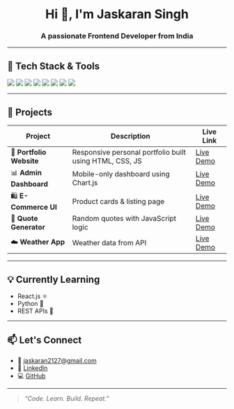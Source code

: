 <h1 align="center">Hi 👋, I'm Jaskaran Singh</h1>
<h3 align="center">A passionate Frontend Developer from India</h3>


---

## 🔧 Tech Stack & Tools

<p align="left">
  <img src="https://img.shields.io/badge/HTML5-E34F26?style=for-the-badge&logo=html5&logoColor=white" />
  <img src="https://img.shields.io/badge/CSS3-1572B6?style=for-the-badge&logo=css3&logoColor=white" />
  <img src="https://img.shields.io/badge/JavaScript-F7DF1E?style=for-the-badge&logo=javascript&logoColor=black" />
  <img src="https://img.shields.io/badge/Chart.js-F5788D?style=for-the-badge&logo=chartdotjs&logoColor=white" />
  <img src="https://img.shields.io/badge/Netlify-00C7B7?style=for-the-badge&logo=netlify&logoColor=white" />
  <img src="https://img.shields.io/badge/Git-F05032?style=for-the-badge&logo=git&logoColor=white" />
  <img src="https://img.shields.io/badge/GitHub-181717?style=for-the-badge&logo=github&logoColor=white" />
  <img src="https://img.shields.io/badge/VS_Code-007ACC?style=for-the-badge&logo=visual%20studio%20code&logoColor=white" />
</p>

---

## 📌 Projects

| Project | Description | Live Link |
|--------|-------------|-----------|
| 🎨 **Portfolio Website** | Responsive personal portfolio built using HTML, CSS, JS | [Live Demo](https://jaskarancodes.netlify.app/) |
| 📊 **Admin Dashboard** | Mobile-only dashboard using Chart.js | [Live Demo](https://my-admin-dashboardd.netlify.app/) |
| 🛍️ **E-Commerce UI** | Product cards & listing page | [Live Demo](https://your-ecommerce-link.netlify.app) |
| 💬 **Quote Generator** | Random quotes with JavaScript logic | [Live Demo](https://your-quote-generator.netlify.app) |
| ☁️ **Weather App** | Weather data from API | [Live Demo](https://your-weather-app-link.netlify.app) |

---

## 💡 Currently Learning

- React.js ⚛️  
- Python 🐍  
- REST APIs 🔗

---

## 📫 Let's Connect

- 📧 [jaskaran2127@gmail.com](mailto:jaskaran2127@gmail.com)
- 🔗 [LinkedIn](https://linkedin.com/in/jaskaransingh2121)
- 💻 [GitHub](https://github.com/jaskaransingh2121)

---

> _“Code. Learn. Build. Repeat.”_

